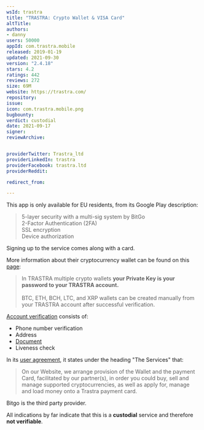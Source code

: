 ```yaml
---
wsId: trastra
title: "TRASTRA: Crypto Wallet & VISA Card"
altTitle: 
authors:
- danny
users: 50000
appId: com.trastra.mobile
released: 2019-01-19
updated: 2021-09-30
version: "2.4.18"
stars: 4.2
ratings: 442
reviews: 272
size: 69M
website: https://trastra.com/
repository: 
issue: 
icon: com.trastra.mobile.png
bugbounty: 
verdict: custodial
date: 2021-09-17
signer: 
reviewArchive:


providerTwitter: Trastra_ltd
providerLinkedIn: trastra
providerFacebook: trastra.ltd
providerReddit: 

redirect_from:

---
```



This app is only available for EU residents, from its Google Play description:

>5-layer security with a multi-sig system by BitGo<br>
2-Factor Authentication (2FA)<br>
SSL encryption<br>
Device authorization<br>

Signing up to the service comes along with a card. 

More information about their cryptocurrency wallet can be found on this [page](https://trastra.com/faq/trastra-wallet/what-is-a-trastra-bitcoin-ethereum-wallet/):

> In TRASTRA multiple crypto wallets **your Private Key is your password to your TRASTRA account.**<br><br>
BTC, ETH, BCH, LTC, and XRP wallets can be created manually from your TRASTRA account after successful verification. 

[Account verification](https://trastra.com/how-to-get-your-trastra-account-verified-step-by-step-guide/) consists of:
- Phone number verification
- Address
- [Document](https://trastra.com/faq/trastra-account/what-documents-do-i-have-to-upload/)
- Liveness check

In its [user agreement](https://trastra.com/user-agreement/), it states under the heading "The Services" that:

> On our Website, we arrange provision of the Wallet and the payment Card, facilitated by our partner(s), in order you could buy, sell and manage supported cryptocurrencies, as well as apply for, manage and load money onto a Trastra payment card.

Bitgo is the third party provider. 

All indications by far indicate that this is a **custodial** service and therefore **not verifiable**.